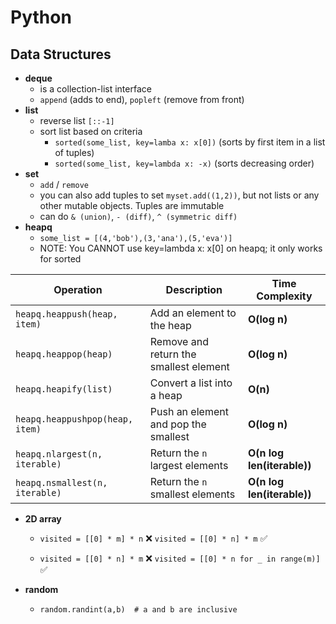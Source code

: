 # Python

## Data Structures
- **deque**
    - is a collection-list interface
    - `append` (adds to end), `popleft` (remove from front)
- **list**
    - reverse list `[::-1]`
    - sort list based on criteria
        - `sorted(some_list, key=lamba x: x[0])` (sorts by first item in a list of tuples)
        - `sorted(some_list, key=lambda x: -x)` (sorts decreasing order)
- **set**
    - `add` / `remove`
    - you can also add tuples to set `myset.add((1,2))`, but not lists or any other mutable objects. Tuples are immutable
    - can do `& (union)`, `- (diff)`, `^ (symmetric diff)`
- **heapq**
    - `some_list = [(4,'bob'),(3,'ana'),(5,'eva')]`
    - NOTE: You CANNOT use key=lambda x: x[0] on heapq; it only works for sorted

| **Operation**                       | **Description**                                | **Time Complexity** |
|--------------------------------------|------------------------------------------------|---------------------|
| `heapq.heappush(heap, item)`         | Add an element to the heap                     | **O(log n)**         |
| `heapq.heappop(heap)`                | Remove and return the smallest element         | **O(log n)**         |
| `heapq.heapify(list)`                | Convert a list into a heap                     | **O(n)**             |
| `heapq.heappushpop(heap, item)`      | Push an element and pop the smallest           | **O(log n)**         |
| `heapq.nlargest(n, iterable)`        | Return the `n` largest elements                | **O(n log len(iterable))** |
| `heapq.nsmallest(n, iterable)`       | Return the `n` smallest elements               | **O(n log len(iterable))** |


- **2D array**
    - `visited = [[0] * m] * n` ❌  `visited = [[0] * n] * m` ✅
    
    - `visited = [[0] * n] * m` ❌ `visited = [[0] * n for _ in range(m)]` ✅ 

- **random**
    - `random.randint(a,b)  # a and b are inclusive`